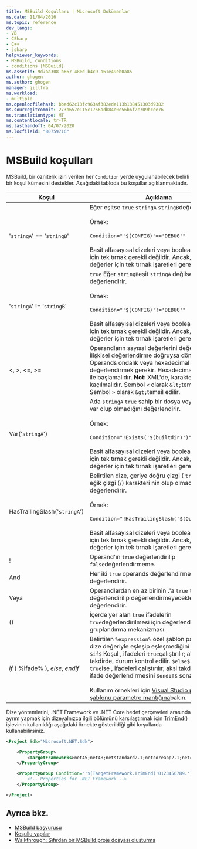 ```yaml
---
title: MSBuild Koşulları | Microsoft Dokümanlar
ms.date: 11/04/2016
ms.topic: reference
dev_langs:
- VB
- CSharp
- C++
- jsharp
helpviewer_keywords:
- MSBuild, conditions
- conditions [MSBuild]
ms.assetid: 9d7aa308-b667-48ed-b4c9-a61e49eb0a85
author: ghogen
ms.author: ghogen
manager: jillfra
ms.workload:
- multiple
ms.openlocfilehash: bbed62c13fc963af382ede113b138451303d9382
ms.sourcegitcommit: 273b657e115c1756adb84e0e56b6f2c709bcee76
ms.translationtype: MT
ms.contentlocale: tr-TR
ms.lasthandoff: 04/07/2020
ms.locfileid: "80759716"
---
```

# <a name="msbuild-conditions"></a>MSBuild koşulları

MSBuild, bir öznitelik izin verilen her `Condition` yerde uygulanabilecek belirli bir koşul kümesini destekler. Aşağıdaki tabloda bu koşullar açıklanmaktadır.

|Koşul|Açıklama|
|---------------|-----------------|
|'`stringA`' == '`stringB`'|Eğer eşitse `true` `stringA` `stringB`değerlendirir.<br /><br /> Örnek:<br /><br /> `Condition="'$(CONFIG)'=='DEBUG'"`<br /><br /> Basit alfasayısal dizeleri veya boolean değerleri için tek tırnak gerekli değildir. Ancak, boş değerler için tek tırnak işaretleri gereklidir.|
|'`stringA`' != '`stringB`'|`true` Eğer `stringB`eşit `stringA` değilse değerlendirir.<br /><br /> Örnek:<br /><br /> `Condition="'$(CONFIG)'!='DEBUG'"`<br /><br /> Basit alfasayısal dizeleri veya boolean değerleri için tek tırnak gerekli değildir. Ancak, boş değerler için tek tırnak işaretleri gereklidir.|
|\<, >, \<=, >=|Operandların sayısal değerlerini değerlendirir. İlişkisel değerlendirme doğruysa döndürür. `true` Operands ondalık veya hexadecimal sayı değerlendirmek gerekir. Hexadecimal sayılar "0x" ile başlamalıdır. **Not:**  XML'de, karakterler `<` `>` ve kaçılmalıdır. Sembol `<` olarak `&lt;`temsil edilir. Sembol `>` olarak `&gt;`temsil edilir.|
|Var('`stringA`')|Ada `stringA` `true` sahip bir dosya veya klasörün var olup olmadığını değerlendirir.<br /><br /> Örnek:<br /><br /> `Condition="!Exists('$(builtdir)')"`<br /><br /> Basit alfasayısal dizeleri veya boolean değerleri için tek tırnak gerekli değildir. Ancak, boş değerler için tek tırnak işaretleri gereklidir.|
|HasTrailingSlash('`stringA`')|Belirtilen dize, geriye doğru çizgi ( `true` )\\veya ileri eğik çizgi (/) karakteri nin olup olmadığını değerlendirir.<br /><br /> Örnek:<br /><br /> `Condition="!HasTrailingSlash('$(OutputPath)')"`<br /><br /> Basit alfasayısal dizeleri veya boolean değerleri için tek tırnak gerekli değildir. Ancak, boş değerler için tek tırnak işaretleri gereklidir.|
|!|Operand'ın `true` değerlendirilip `false`değerlendirmeme.|
|And|Her iki `true` operands değerlendirmek `true`eğer değerlendirir.|
|Veya|Operandlardan en az birinin .'a `true` `true`göre değerlendirilip değerlendirmeyeceklerini değerlendirir.|
|()|İçerde yer alan `true` ifadelerin `true`değerlendirilmesi için değerlendiren gruplandırma mekanizması.|
|$if$ ( %ifade% ), $else$, $endif$|Belirtilen `%expression%` özel şablon parametresinin dize değeriyle eşleşip eşleşmediğini denetler. `$if$` Koşul , ifadeleri `true`çalıştırılır; aksi `$else$` takdirde, durum kontrol edilir. `$else$` Koşul `true`ise , ifadeleri çalıştırılır; aksi takdirde, durum ifade değerlendirmesini `$endif$` sona erdirer.<br /><br /> Kullanım örnekleri için [Visual Studio proje/öğe şablonu parametre mantığına](https://stackoverflow.com/questions/6709057/visual-studio-project-item-template-parameter-logic)bakın.|

Dize yöntemlerini, .NET Framework ve .NET Core hedef çerçeveleri arasında ayrım yapmak için dizeyalnızca ilgili bölümünü karşılaştırmak için [TrimEnd()](/dotnet/api/system.string.trimend) işlevinin kullanıldığı aşağıdaki örnekte gösterildiği gibi koşullarda kullanabilirsiniz.

```xml
<Project Sdk="Microsoft.NET.Sdk">

    <PropertyGroup>
        <TargetFrameworks>net45;net48;netstandard2.1;netcoreapp2.1;netcoreapp3.1</TargetFrameworks>
    </PropertyGroup>

    <PropertyGroup Condition="'$(TargetFramework.TrimEnd('0123456789.'))' == 'net'">
        <!-- Properties for .NET Framework -->
    </PropertyGroup>

</Project>
```

## <a name="see-also"></a>Ayrıca bkz.

- [MSBuild başvurusu](../msbuild/msbuild-reference.md)
- [Koşullu yapılar](../msbuild/msbuild-conditional-constructs.md)
- [Walkthrough: Sıfırdan bir MSBuild proje dosyası oluşturma](../msbuild/walkthrough-creating-an-msbuild-project-file-from-scratch.md)

